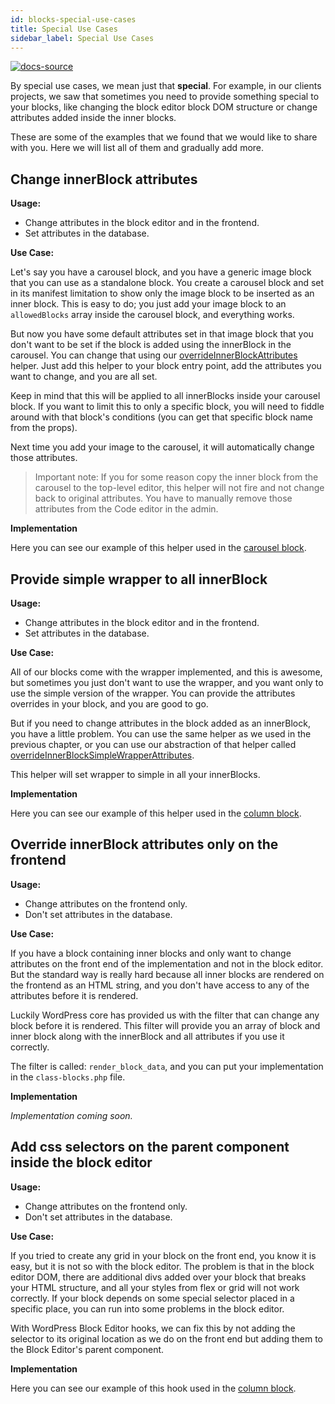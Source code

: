 ```yaml
---
id: blocks-special-use-cases
title: Special Use Cases
sidebar_label: Special Use Cases
---
```


[![docs-source](https://img.shields.io/badge/source-eigthshift--frontend--libs-yellow?style=for-the-badge&logo=javascript&labelColor=2a2a2a)](https://github.com/infinum/eightshift-frontend-libs/tree/develop/blocks/init/src/blocks/)

By special use cases, we mean just that **special**.
For example, in our clients projects, we saw that sometimes you need to provide something special to your blocks, like changing the block editor block DOM structure or change attributes added inside the inner blocks.

These are some of the examples that we found that we would like to share with you. Here we will list all of them and gradually add more.

## Change innerBlock attributes

**Usage:**

- Change attributes in the block editor and in the frontend.
- Set attributes in the database.

**Use Case:**

Let's say you have a carousel block, and you have a generic image block that you can use as a standalone block. You create a carousel block and set in its manifest limitation to show only the image block to be inserted as an inner block. This is easy to do; you just add your image block to an `allowedBlocks` array inside the carousel block, and everything works. 

But now you have some default attributes set in that image block that you don't want to be set if the block is added using the innerBlock in the carousel. You can change that using our [overrideInnerBlockAttributes](helpers-javascript#overrideinnerblockattributes) helper. Just add this helper to your block entry point, add the attributes you want to change, and you are all set. 

Keep in mind that this will be applied to all innerBlocks inside your carousel block. If you want to limit this to only a specific block, you will need to fiddle around with that block's conditions (you can get that specific block name from the props).

Next time you add your image to the carousel, it will automatically change those attributes.

> Important note: If you for some reason copy the inner block from the carousel to the top-level editor, this helper will not fire and not change back to original attributes. You have to manually remove those attributes from the Code editor in the admin.

**Implementation**

Here you can see our example of this helper used in the [carousel block](https://github.com/infinum/eightshift-frontend-libs/blob/develop/blocks/init/src/Blocks/custom/carousel/carousel-block.js).

## Provide simple wrapper to all innerBlock

**Usage:**
- Change attributes in the block editor and in the frontend.
- Set attributes in the database.

**Use Case:**

All of our blocks come with the wrapper implemented, and this is awesome, but sometimes you just don't want to use the wrapper, and you want only to use the simple version of the wrapper. You can provide the attributes overrides in your block, and you are good to go.

But if you need to change attributes in the block added as an innerBlock, you have a little problem. You can use the same helper as we used in the previous chapter, or you can use our abstraction of that helper called [overrideInnerBlockSimpleWrapperAttributes](helpers-javascript#overrideinnerblocksimplewrapperattributes).

This helper will set wrapper to simple in all your innerBlocks.

**Implementation**

Here you can see our example of this helper used in the [column block](https://github.com/infinum/eightshift-frontend-libs/blob/develop/blocks/init/src/Blocks/custom/column/column-block.js).

## Override innerBlock attributes only on the frontend

**Usage:**

- Change attributes on the frontend only.
- Don't set attributes in the database.

**Use Case:**

If you have a block containing inner blocks and only want to change attributes on the front end of the implementation and not in the block editor. But the standard way is really hard because all inner blocks are rendered on the frontend as an HTML string, and you don't have access to any of the attributes before it is rendered.

Luckily WordPress core has provided us with the filter that can change any block before it is rendered. This filter will provide you an array of block and inner block along with the innerBlock and all attributes if you use it correctly.

The filter is called: `render_block_data`, and you can put your implementation in the `class-blocks.php` file.

**Implementation**

*Implementation coming soon.*

## Add css selectors on the parent component inside the block editor

**Usage:**

- Change attributes on the frontend only.
- Don't set attributes in the database.

**Use Case:**

If you tried to create any grid in your block on the front end, you know it is easy, but it is not so with the block editor. The problem is that in the block editor DOM, there are additional divs added over your block that breaks your HTML structure, and all your styles from flex or grid will not work correctly. If your block depends on some special selector placed in a specific place, you can run into some problems in the block editor.

With WordPress Block Editor hooks, we can fix this by not adding the selector to its original location as we do on the front end but adding them to the Block Editor's parent component.

**Implementation**

Here you can see our example of this hook used in the [column block](https://github.com/infinum/eightshift-frontend-libs/blob/develop/blocks/init/src/Blocks/custom/column/column-hooks.js).

